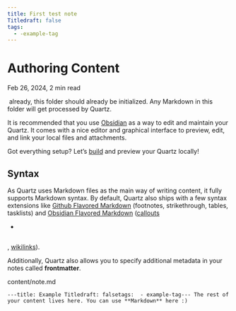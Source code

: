 ```yaml
---
title: First test note
Titledraft: false
tags:
  - -example-tag
---
```

# Authoring Content

Feb 26, 2024, 2 min read


 already, this folder should already be initialized. Any Markdown in this folder will get processed by Quartz.

It is recommended that you use [Obsidian](https://obsidian.md/) as a way to edit and maintain your Quartz. It comes with a nice editor and graphical interface to preview, edit, and link your local files and attachments.

Got everything setup? Let’s [build](https://quartz.jzhao.xyz/build) and preview your Quartz locally!

## Syntax[](https://quartz.jzhao.xyz/authoring-content#syntax)

As Quartz uses Markdown files as the main way of writing content, it fully supports Markdown syntax. By default, Quartz also ships with a few syntax extensions like [Github Flavored Markdown](https://docs.github.com/en/get-started/writing-on-github/getting-started-with-writing-and-formatting-on-github/basic-writing-and-formatting-syntax) (footnotes, strikethrough, tables, tasklists) and [Obsidian Flavored Markdown](https://help.obsidian.md/Editing+and+formatting/Obsidian+Flavored+Markdown) ([callouts](https://quartz.jzhao.xyz/features/callouts)

[](https://quartz.jzhao.xyz/)

[](https://quartz.jzhao.xyz/features/)

[](https://quartz.jzhao.xyz/authoring-content)

- [](https://quartz.jzhao.xyz/tags/feature/transformer)

[](https://help.obsidian.md/Editing+and+formatting/Callouts)

> [](https://quartz.jzhao.xyz/plugins/ObsidianFlavoredMarkdown)[](https://quartz.jzhao.xyz/plugins/SyntaxHighlighting)

## [](https://quartz.jzhao.xyz/authoring-content#customization)

[](https://quartz.jzhao.xyz/plugins/ObsidianFlavoredMarkdown)

### [](https://quartz.jzhao.xyz/authoring-content#add-custom-callouts)

> [](https://yoksel.github.io/url-encoder/)

## [](https://quartz.jzhao.xyz/authoring-content#showcase)

, [wikilinks](https://quartz.jzhao.xyz/features/wikilinks)).

Additionally, Quartz also allows you to specify additional metadata in your notes called **frontmatter**.

content/note.md

`---title: Example Titledraft: falsetags:  - example-tag--- The rest of your content lives here. You can use **Markdown** here :)`